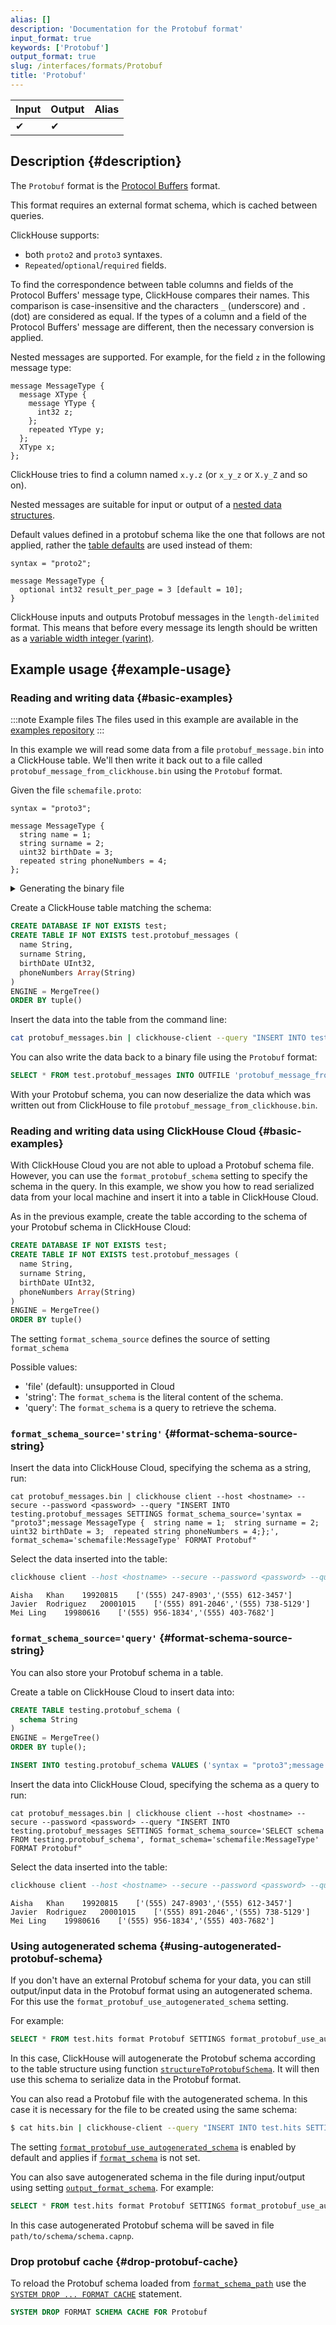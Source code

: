 ```yaml
---
alias: []
description: 'Documentation for the Protobuf format'
input_format: true
keywords: ['Protobuf']
output_format: true
slug: /interfaces/formats/Protobuf
title: 'Protobuf'
---
```


| Input | Output | Alias |
|-------|--------|-------|
| ✔     | ✔      |       |

## Description {#description}

The `Protobuf` format is the [Protocol Buffers](https://protobuf.dev/) format.

This format requires an external format schema, which is cached between queries.

ClickHouse supports:
- both `proto2` and `proto3` syntaxes. 
- `Repeated`/`optional`/`required` fields.

To find the correspondence between table columns and fields of the Protocol Buffers' message type, ClickHouse compares their names.
This comparison is case-insensitive and the characters `_` (underscore) and `.` (dot) are considered as equal.
If the types of a column and a field of the Protocol Buffers' message are different, then the necessary conversion is applied.

Nested messages are supported. For example, for the field `z` in the following message type:

```capnp
message MessageType {
  message XType {
    message YType {
      int32 z;
    };
    repeated YType y;
  };
  XType x;
};
```

ClickHouse tries to find a column named `x.y.z` (or `x_y_z` or `X.y_Z` and so on).

Nested messages are suitable for input or output of a [nested data structures](/sql-reference/data-types/nested-data-structures/index.md).

Default values defined in a protobuf schema like the one that follows are not applied, rather the [table defaults](/sql-reference/statements/create/table#default_values) are used instead of them:

```capnp
syntax = "proto2";

message MessageType {
  optional int32 result_per_page = 3 [default = 10];
}
```

ClickHouse inputs and outputs Protobuf messages in the `length-delimited` format.
This means that before every message its length should be written as a [variable width integer (varint)](https://developers.google.com/protocol-buffers/docs/encoding#varints).

## Example usage {#example-usage}

### Reading and writing data {#basic-examples}

:::note Example files
The files used in this example are available in the [examples repository](https://github.com/ClickHouse/formats/ProtoBuf)
:::

In this example we will read some data from a file `protobuf_message.bin` into a ClickHouse table. We'll then write it
back out to a file called `protobuf_message_from_clickhouse.bin` using the `Protobuf` format. 

Given the file `schemafile.proto`:

```capnp
syntax = "proto3";  
  
message MessageType {  
  string name = 1;  
  string surname = 2;  
  uint32 birthDate = 3;  
  repeated string phoneNumbers = 4;  
};
```

<details>
<summary>Generating the binary file</summary>
  
If you already know how to serialize and deserialize data in the `Protobuf` format, you can skip this step.

We'll use Python to serialize some data into `protobuf_message.bin` and read it into ClickHouse.
If there is another language you want to use, see also: ["How to read/write length-delimited Protobuf messages in popular languages"](https://cwiki.apache.org/confluence/display/GEODE/Delimiting+Protobuf+Messages).

Run the following command to generate a Python file named `schemafile_pb2.py` in 
the same directory as `schemafile.proto`. This file contains the Python classes 
that represent your `UserData` Protobuf message:

```bash
protoc --python_out=. schemafile.proto
```

Now, create a new Python file named `generate_protobuf_data.py`, in the same 
directory as `schemafile_pb2.py`. Paste the following code into it:

```python
import schemafile_pb2  # Module generated by 'protoc'
from google.protobuf import text_format
from google.protobuf.internal.encoder import _VarintBytes # Import the internal varint encoder

def create_user_data_message(name, surname, birthDate, phoneNumbers):
    """
    Creates and populates a UserData Protobuf message.
    """
    message = schemafile_pb2.MessageType()
    message.name = name
    message.surname = surname
    message.birthDate = birthDate
    message.phoneNumbers.extend(phoneNumbers)
    return message

# The data for our example users
data_to_serialize = [
    {"name": "Aisha", "surname": "Khan", "birthDate": 19920815, "phoneNumbers": ["(555) 247-8903", "(555) 612-3457"]},
    {"name": "Javier", "surname": "Rodriguez", "birthDate": 20001015, "phoneNumbers": ["(555) 891-2046", "(555) 738-5129"]},
    {"name": "Mei", "surname": "Ling", "birthDate": 19980616, "phoneNumbers": ["(555) 956-1834", "(555) 403-7682"]},
]

output_filename = "protobuf_messages.bin"

# Open the binary file in write-binary mode ('wb')
with open(output_filename, "wb") as f:
    for item in data_to_serialize:
        # Create a Protobuf message instance for the current user
        message = create_user_data_message(
            item["name"],
            item["surname"],
            item["birthDate"],
            item["phoneNumbers"]
        )

        # Serialize the message
        serialized_data = message.SerializeToString()

        # Get the length of the serialized data
        message_length = len(serialized_data)

        # Use the Protobuf library's internal _VarintBytes to encode the length
        length_prefix = _VarintBytes(message_length)

        # Write the length prefix
        f.write(length_prefix)
        # Write the serialized message data
        f.write(serialized_data)

print(f"Protobuf messages (length-delimited) written to {output_filename}")

# --- Optional: Verification (reading back and printing) ---
# For reading back, we'll also use the internal Protobuf decoder for varints.
from google.protobuf.internal.decoder import _DecodeVarint32

print("\n--- Verifying by reading back ---")
with open(output_filename, "rb") as f:
    buf = f.read() # Read the whole file into a buffer for easier varint decoding
    n = 0
    while n < len(buf):
        # Decode the varint length prefix
        msg_len, new_pos = _DecodeVarint32(buf, n)
        n = new_pos
        
        # Extract the message data
        message_data = buf[n:n+msg_len]
        n += msg_len

        # Parse the message
        decoded_message = schemafile_pb2.MessageType()
        decoded_message.ParseFromString(message_data)
        print(text_format.MessageToString(decoded_message, as_utf8=True))
```

Now run the script from the command line. It is recommended to run it from a 
python virtual environment, for example using `uv`:

```bash
uv venv proto-venv
source proto-venv/bin/activate
```

You will need to install the following python libraries:

```bash
uv pip install --upgrade protobuf
```

Run the script to generate the binary file:

```bash
python generate_protobuf_data.py
```

</details>

Create a ClickHouse table matching the schema:

```sql
CREATE DATABASE IF NOT EXISTS test;
CREATE TABLE IF NOT EXISTS test.protobuf_messages (
  name String,
  surname String,
  birthDate UInt32,
  phoneNumbers Array(String)
)
ENGINE = MergeTree()
ORDER BY tuple()
```

Insert the data into the table from the command line:

```bash
cat protobuf_messages.bin | clickhouse-client --query "INSERT INTO test.protobuf_messages SETTINGS format_schema='schemafile:MessageType' FORMAT Protobuf"
```

You can also write the data back to a binary file using the `Protobuf` format:

```sql
SELECT * FROM test.protobuf_messages INTO OUTFILE 'protobuf_message_from_clickhouse.bin' FORMAT Protobuf SETTINGS format_schema = 'schemafile:MessageType'
```

With your Protobuf schema, you can now deserialize the data which was written out from ClickHouse to file `protobuf_message_from_clickhouse.bin`.

### Reading and writing data using ClickHouse Cloud {#basic-examples}

With ClickHouse Cloud you are not able to upload a Protobuf schema file. However, you can use the `format_protobuf_schema` 
setting to specify the schema in the query. In this example, we show you how to read serialized data from your local
machine and insert it into a table in ClickHouse Cloud.

As in the previous example, create the table according to the schema of your Protobuf schema in ClickHouse Cloud:

```sql
CREATE DATABASE IF NOT EXISTS test;
CREATE TABLE IF NOT EXISTS test.protobuf_messages (
  name String,
  surname String,
  birthDate UInt32,
  phoneNumbers Array(String)
)
ENGINE = MergeTree()
ORDER BY tuple()
```

The setting `format_schema_source` defines the source of setting `format_schema`

Possible values:
- 'file' (default): unsupported in Cloud
- 'string': The `format_schema` is the literal content of the schema.
- 'query': The `format_schema` is a query to retrieve the schema.

### `format_schema_source='string'` {#format-schema-source-string}

Insert the data into ClickHouse Cloud, specifying the schema as a string, run:

```
cat protobuf_messages.bin | clickhouse client --host <hostname> --secure --password <password> --query "INSERT INTO testing.protobuf_messages SETTINGS format_schema_source='syntax = "proto3";message MessageType {  string name = 1;  string surname = 2;  uint32 birthDate = 3;  repeated string phoneNumbers = 4;};', format_schema='schemafile:MessageType' FORMAT Protobuf"
```

Select the data inserted into the table:

```sql
clickhouse client --host <hostname> --secure --password <password> --query "SELECT * FROM testing.protobuf_messages"
```

```response title=
Aisha	Khan	19920815	['(555) 247-8903','(555) 612-3457']
Javier	Rodriguez	20001015	['(555) 891-2046','(555) 738-5129']
Mei	Ling	19980616	['(555) 956-1834','(555) 403-7682']
```

### `format_schema_source='query'` {#format-schema-source-string}

You can also store your Protobuf schema in a table.

Create a table on ClickHouse Cloud to insert data into:

```sql
CREATE TABLE testing.protobuf_schema (
  schema String
)
ENGINE = MergeTree()
ORDER BY tuple();
```

```sql
INSERT INTO testing.protobuf_schema VALUES ('syntax = "proto3";message MessageType {  string name = 1;  string surname = 2;  uint32 birthDate = 3;  repeated string phoneNumbers = 4;};');
```

Insert the data into ClickHouse Cloud, specifying the schema as a query to run:

```
cat protobuf_messages.bin | clickhouse client --host <hostname> --secure --password <password> --query "INSERT INTO testing.protobuf_messages SETTINGS format_schema_source='SELECT schema FROM testing.protobuf_schema', format_schema='schemafile:MessageType' FORMAT Protobuf"
```

Select the data inserted into the table:

```sql
clickhouse client --host <hostname> --secure --password <password> --query "SELECT * FROM testing.protobuf_messages"
```

```response title=
Aisha	Khan	19920815	['(555) 247-8903','(555) 612-3457']
Javier	Rodriguez	20001015	['(555) 891-2046','(555) 738-5129']
Mei	Ling	19980616	['(555) 956-1834','(555) 403-7682']
```

### Using autogenerated schema {#using-autogenerated-protobuf-schema}

If you don't have an external Protobuf schema for your data, you can still output/input data in the Protobuf format 
using an autogenerated schema. For this use the `format_protobuf_use_autogenerated_schema` setting.

For example:

```sql
SELECT * FROM test.hits format Protobuf SETTINGS format_protobuf_use_autogenerated_schema=1
```

In this case, ClickHouse will autogenerate the Protobuf schema according to the table structure using function 
[`structureToProtobufSchema`](/sql-reference/functions/other-functions.md#structure_to_protobuf_schema). It will then use this schema to serialize data in the Protobuf format.

You can also read a Protobuf file with the autogenerated schema. In this case it is necessary for the file to be created using the same schema:

```bash
$ cat hits.bin | clickhouse-client --query "INSERT INTO test.hits SETTINGS format_protobuf_use_autogenerated_schema=1 FORMAT Protobuf"
```

The setting [`format_protobuf_use_autogenerated_schema`](/operations/settings/settings-formats.md#format_protobuf_use_autogenerated_schema) is enabled by default and applies if [`format_schema`](/operations/settings/formats#format_schema) is not set.

You can also save autogenerated schema in the file during input/output using setting [`output_format_schema`](/operations/settings/formats#output_format_schema). For example:

```sql
SELECT * FROM test.hits format Protobuf SETTINGS format_protobuf_use_autogenerated_schema=1, output_format_schema='path/to/schema/schema.proto'
```

In this case autogenerated Protobuf schema will be saved in file `path/to/schema/schema.capnp`.

### Drop protobuf cache {#drop-protobuf-cache}

To reload the Protobuf schema loaded from [`format_schema_path`](/operations/server-configuration-parameters/settings.md/#format_schema_path) use the [`SYSTEM DROP ... FORMAT CACHE`](/sql-reference/statements/system.md/#system-drop-schema-format) statement.

```sql
SYSTEM DROP FORMAT SCHEMA CACHE FOR Protobuf
```

<!--
## Format settings {#format-settings}
-->

